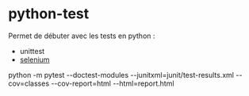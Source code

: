 # python-test

Permet de débuter avec les tests en python : 
- unittest
- [selenium](./docs/selenium.md)

python -m pytest --doctest-modules --junitxml=junit/test-results.xml --cov=classes --cov-report=html --html=report.html


